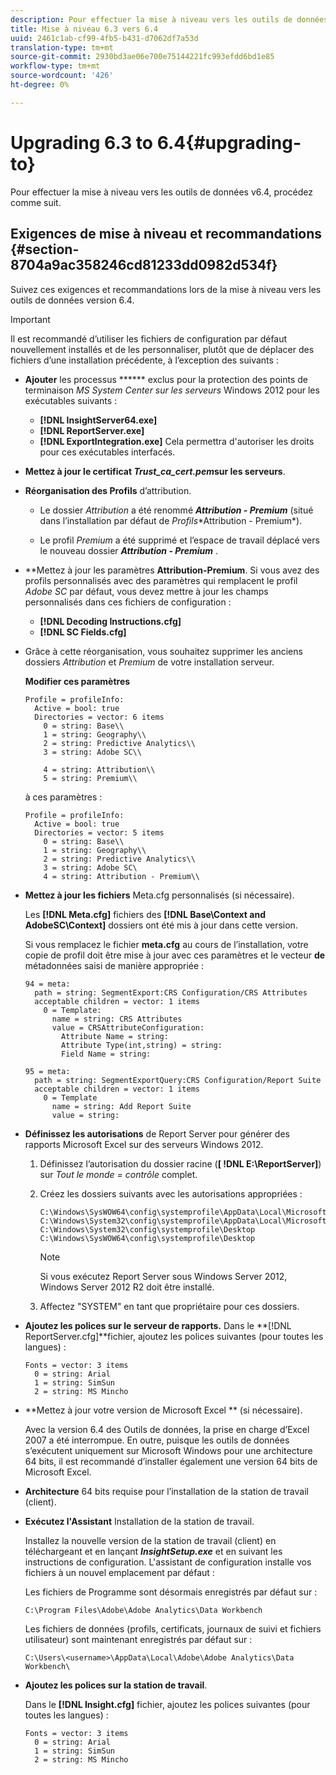 ```yaml
---
description: Pour effectuer la mise à niveau vers les outils de données v6.4, procédez comme suit.
title: Mise à niveau 6.3 vers 6.4
uuid: 2461c1ab-cf99-4fb5-b431-d7062df7a53d
translation-type: tm+mt
source-git-commit: 2930bd3ae06e700e75144221fc993efdd6bd1e85
workflow-type: tm+mt
source-wordcount: '426'
ht-degree: 0%

---
```



# Upgrading 6.3 to 6.4{#upgrading-to}

Pour effectuer la mise à niveau vers les outils de données v6.4, procédez comme suit.

## Exigences de mise à niveau et recommandations {#section-8704a9ac358246cd81233dd0982d534f}

Suivez ces exigences et recommandations lors de la mise à niveau vers les outils de données version 6.4.

>[!IMPORTANT]
>
>Il est recommandé d’utiliser les fichiers de configuration par défaut nouvellement installés et de les personnaliser, plutôt que de déplacer des fichiers d’une installation précédente, à l’exception des suivants :

* **Ajouter** les processus ****** exclus pour la protection des points de terminaison *MS System Center sur les serveurs* Windows 2012 pour les exécutables suivants :

   * **[!DNL InsightServer64.exe]**
   * **[!DNL ReportServer.exe]**
   * **[!DNL ExportIntegration.exe]**
   Cela permettra d&#39;autoriser les droits pour ces exécutables interfacés.

* **Mettez à jour le certificat *Trust_ca_cert.pem*sur les serveurs**.
* **Réorganisation des Profils** d’attribution.

   * Le dossier *Attribution* a été renommé ***Attribution - Premium*** (situé dans l’installation par défaut de *Profils*\*Attribution - Premium*).

   * Le profil *Premium* a été supprimé et l’espace de travail déplacé vers le nouveau dossier ***Attribution - Premium*** .

* **Mettez à jour les paramètres **Attribution-Premium**. Si vous avez des profils personnalisés avec des paramètres qui remplacent le profil *Adobe SC* par défaut, vous devez mettre à jour les champs personnalisés dans ces fichiers de configuration :

   * **[!DNL Decoding Instructions.cfg]**
   * **[!DNL SC Fields.cfg]**

* Grâce à cette réorganisation, vous souhaitez supprimer les anciens dossiers *Attribution* et *Premium* de votre installation serveur.

   **Modifier ces paramètres**

   ```
   Profile = profileInfo:  
     Active = bool: true 
     Directories = vector: 6 items 
       0 = string: Base\\ 
       1 = string: Geography\\ 
       2 = string: Predictive Analytics\\ 
       3 = string: Adobe SC\\ 
   
       4 = string: Attribution\\ 
       5 = string: Premium\\
   ```

   à ces paramètres :

   ```
   Profile = profileInfo:  
     Active = bool: true 
     Directories = vector: 5 items 
       0 = string: Base\\ 
       1 = string: Geography\\ 
       2 = string: Predictive Analytics\\ 
       3 = string: Adobe SC\
       4 = string: Attribution - Premium\\
   ```

* **Mettez à jour les fichiers** Meta.cfg personnalisés (si nécessaire).

   Les **[!DNL Meta.cfg]** fichiers des **[!DNL Base\Context and AdobeSC\Context]** dossiers ont été mis à jour dans cette version.

   Si vous remplacez le fichier **meta.cfg** au cours de l’installation, votre copie de profil doit être mise à jour avec ces paramètres et le vecteur **de** métadonnées saisi de manière appropriée :

   ```
   94 = meta: 
     path = string: SegmentExport:CRS Configuration/CRS Attributes 
     acceptable children = vector: 1 items 
       0 = Template: 
         name = string: CRS Attributes 
         value = CRSAttributeConfiguration: 
           Attribute Name = string: 
           Attribute Type(int,string) = string: 
           Field Name = string: 
   
   95 = meta: 
     path = string: SegmentExportQuery:CRS Configuration/Report Suite 
     acceptable children = vector: 1 items 
       0 = Template 
         name = string: Add Report Suite 
         value = string:
   ```

* **Définissez les autorisations** de Report Server pour générer des rapports Microsoft Excel sur des serveurs Windows 2012.

   1. Définissez l’autorisation du dossier racine (**[ !DNL E:\ReportServer\]**) sur *Tout le monde = contrôle* complet.

   1. Créez les dossiers suivants avec les autorisations appropriées :

      ```
      C:\Windows\SysWOW64\config\systemprofile\AppData\Local\Microsoft\Windows\INetCac‌he 
      C:\Windows\System32\config\systemprofile\AppData\Local\Microsoft\Windows\INetCac‌he 
      C:\Windows\System32\config\systemprofile\Desktop 
      C:\Windows\SysWOW64\config\systemprofile\Desktop
      ```

      >[!NOTE]
      >
      >Si vous exécutez Report Server sous Windows Server 2012, Windows Server 2012 R2 doit être installé.

   1. Affectez &quot;SYSTEM&quot; en tant que propriétaire pour ces dossiers.

* **Ajoutez les polices sur le serveur de rapports.** Dans le **[!DNL ReportServer.cfg]**fichier, ajoutez les polices suivantes (pour toutes les langues) :

   ```
   Fonts = vector: 3 items 
     0 = string: Arial 
     1 = string: SimSun 
     2 = string: MS Mincho
   ```

* **Mettez à jour votre version de Microsoft Excel ** (si nécessaire).

   Avec la version 6.4 des Outils de données, la prise en charge d’Excel 2007 a été interrompue. En outre, puisque les outils de données s’exécutent uniquement sur Microsoft Windows pour une architecture 64 bits, il est recommandé d’installer également une version 64 bits de Microsoft Excel.

* **Architecture** 64 bits requise pour l’installation de la station de travail (client).
* **Exécutez l&#39;Assistant** Installation de la station de travail.

   Installez la nouvelle version de la station de travail (client) en téléchargeant et en lançant ***InsightSetup.exe*** et en suivant les instructions de configuration. L&#39;assistant de configuration installe vos fichiers à un nouvel emplacement par défaut :

   Les fichiers de Programme sont désormais enregistrés par défaut sur :

   ```
   C:\Program Files\Adobe\Adobe Analytics\Data Workbench
   ```

   Les fichiers de données (profils, certificats, journaux de suivi et fichiers utilisateur) sont maintenant enregistrés par défaut sur :

   ```
   C:\Users\<username>\AppData\Local\Adobe\Adobe Analytics\Data Workbench\
   ```

* **Ajoutez les polices sur la station de travail**.

   Dans le **[!DNL Insight.cfg]** fichier, ajoutez les polices suivantes (pour toutes les langues) :

   ```
   Fonts = vector: 3 items 
     0 = string: Arial 
     1 = string: SimSun 
     2 = string: MS Mincho
   ```

